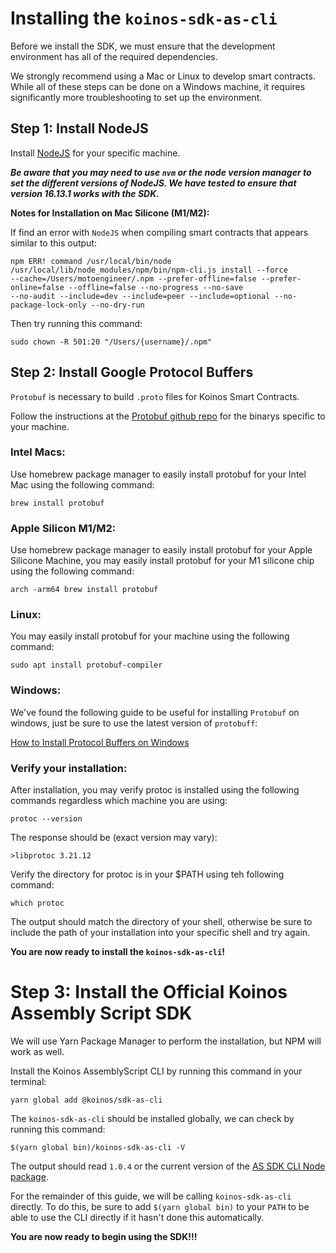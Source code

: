 
# Installing the `koinos-sdk-as-cli`

Before we install the SDK, we must ensure that the development environment has all of the required dependencies. 

We strongly recommend using a Mac or Linux to develop smart contracts. While all of these steps can be done on a Windows machine, it requires significantly more troubleshooting to set up the environment.

## Step 1: Install NodeJS

Install [NodeJS](https://nodejs.org/) for your specific machine. 

___Be aware that you may need to use `nvm` or the node version manager to set the different versions of NodeJS. We have tested to ensure that version 16.13.1 works with the SDK.___

__Notes for Installation on Mac Silicone (M1/M2):__

If find an error with `NodeJS` when compiling smart contracts that appears similar to this output:
```
npm ERR! command /usr/local/bin/node /usr/local/lib/node_modules/npm/bin/npm-cli.js install --force
--cache=/Users/motoengineer/.npm --prefer-offline=false --prefer-online=false --offline=false --no-progress --no-save
--no-audit --include=dev --include=peer --include=optional --no-package-lock-only --no-dry-run
```
Then try running this command:
```
sudo chown -R 501:20 "/Users/{username}/.npm"
```

## Step 2: Install Google Protocol Buffers

`Protobuf` is necessary to build `.proto` files for Koinos Smart Contracts. 

Follow the instructions at the [Protobuf github repo](https://github.com/protocolbuffers/protobuf) for the binarys specific to your machine.

### Intel Macs:
Use homebrew package manager to easily install protobuf for your Intel Mac using the following command:
```
brew install protobuf
```

### Apple Silicon M1/M2:

Use homebrew package manager to easily install protobuf for your Apple Silicone Machine, you may easily install protobuf for your M1 silicone chip using the following command:
```
arch -arm64 brew install protobuf
```

### Linux:
You may easily install protobuf for your machine using the following command:
```
sudo apt install protobuf-compiler
```

### Windows:

We've found the following guide to be useful for installing `Protobuf` on windows, just be sure to use the latest version of `protobuff`:

[How to Install Protocol Buffers on Windows](https://www.geeksforgeeks.org/how-to-install-protocol-buffers-on-windows/)


### Verify your installation:

After installation, you may verify protoc is installed using the following commands regardless which machine you are using:


```
protoc --version
```
The response should be (exact version may vary):
```
>libprotoc 3.21.12
```
Verify the directory for protoc is in your $PATH using teh following command:
```
which protoc
```
The output should match the directory of your shell, otherwise be sure to include the path of your installation into your specific shell and try again.



__You are now ready to install the `koinos-sdk-as-cli`!__

# Step 3: Install the Official Koinos Assembly Script SDK

We will use Yarn Package Manager to perform the installation, but NPM will work as well. 

Install the Koinos AssemblyScript CLI by running this command in your terminal:

```
yarn global add @koinos/sdk-as-cli
```

The `koinos-sdk-as-cli` should be installed globally, we can check by running this command:

```
$(yarn global bin)/koinos-sdk-as-cli -V
```

The output should read `1.0.4` or the current version of the [AS SDK CLI Node package](https://www.npmjs.com/package/@koinos/sdk-as-cli).

For the remainder of this guide, we will be calling `koinos-sdk-as-cli` directly. To do this, be sure to add `$(yarn global bin)` to your `PATH` to be able to use the CLI directly if it hasn't done this automatically.

__You are now ready to begin using the SDK!!!__
